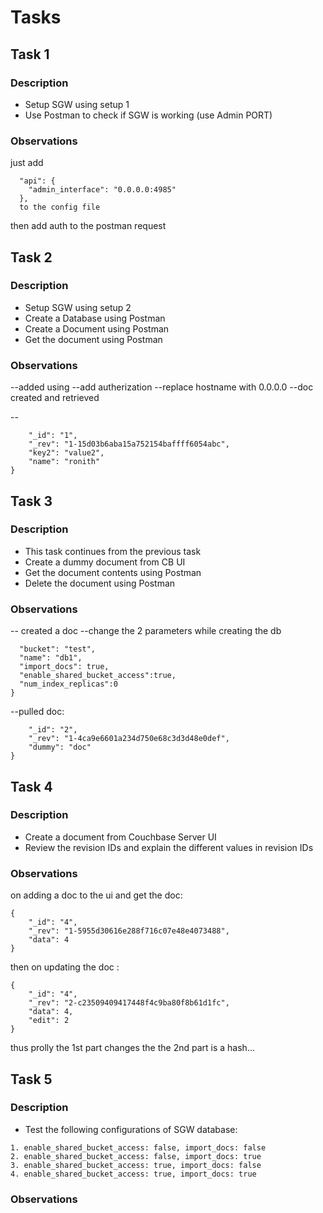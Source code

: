 # Tasks

## Task 1

### Description

- Setup SGW using setup 1
- Use Postman to check if SGW is working (use Admin PORT)

### Observations

just add
```
  "api": {
    "admin_interface": "0.0.0.0:4985"
  },
  to the config file
```
  then add auth to the postman request
## Task 2

### Description

- Setup SGW using setup 2
- Create a Database using Postman
- Create a Document using Postman
- Get the document using Postman

### Observations
--added using 
--add autherization 
--replace hostname with 0.0.0.0
--doc created and retrieved

--
```{
    "_id": "1",
    "_rev": "1-15d03b6aba15a752154baffff6054abc",
    "key2": "value2",
    "name": "ronith"
}
```
## Task 3

### Description

- This task continues from the previous task
- Create a dummy document from CB UI
- Get the document contents using Postman
- Delete the document using Postman


### Observations

-- created a doc 
--change the 2 parameters while creating the db 
```{
  "bucket": "test",
  "name": "db1",
  "import_docs": true,
  "enable_shared_bucket_access":true,
  "num_index_replicas":0
}
```

--pulled doc:
```{
    "_id": "2",
    "_rev": "1-4ca9e6601a234d750e68c3d3d48e0def",
    "dummy": "doc"
}
```
## Task 4

### Description

- Create a document from Couchbase Server UI
- Review the revision IDs and explain the different values in revision IDs

### Observations
on adding a doc to the ui and get the doc:
```
{
    "_id": "4",
    "_rev": "1-5955d30616e288f716c07e48e4073488",
    "data": 4
}
```

then on updating the doc :
```
{
    "_id": "4",
    "_rev": "2-c23509409417448f4c9ba80f8b61d1fc",
    "data": 4,
    "edit": 2
}
```

thus prolly the 1st part changes the the 2nd part is a hash...
## Task 5

### Description

- Test the following configurations of SGW database:

```
1. enable_shared_bucket_access: false, import_docs: false
2. enable_shared_bucket_access: false, import_docs: true
3. enable_shared_bucket_access: true, import_docs: false
4. enable_shared_bucket_access: true, import_docs: true
```

### Observations
